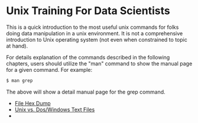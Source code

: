 # Unix Training For Data Scientists

This is a quick introduction to the most useful unix commands for folks doing data manipulation in a unix environment.  It is not a comprehensive introduction to Unix operating system (not even when constrained to topic at hand).

For details explanation of the commands described in the following chapters, users should utilize the "man" command to show the manual page for a given command.  For example:
```bash
$ man grep
```
The above will show a detail manual page for the grep command.

* [File Hex Dump](od_cmd.md)
* [Unix vs. Dos/Windows Text Files](dos_unix_files.md)
*
